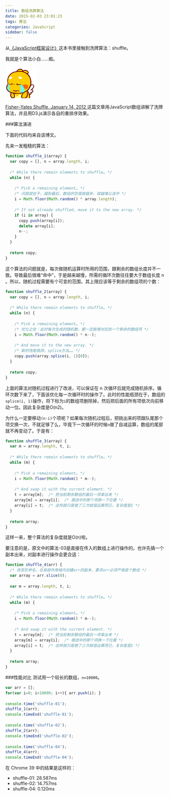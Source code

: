 ```yaml
---
title: 数组洗牌算法
date: 2015-02-03 23:01:23
tags: 算法
categories: JavaScript
sidebar: false
---
```

从<a href="http://book.douban.com/subject/25858070/" target="_blank">《JavaScript框架设计》</a>这本书里接触到洗牌算法：shuffle。

我就是个算法小白……痴。

<img src="/images/blog/2015/01/QQimg201501.gif">

<a href="http://bost.ocks.org/mike/shuffle/" target="_blank">Fisher–Yates Shuffle, January 14, 2012 </a> 这篇文章用JavaScript数组讲解了洗牌算法，并且用D3.js演示各自的重排序效果。

<!-- more -->

###算法演进

下面的代码均来自该博文。

先来一发粗糙的算法：

```javascript 低效算法-01
function shuffle_1(array) {
  var copy = [], n = array.length, i;

  /* While there remain elements to shuffle… */
  while (n) {

    /* Pick a remaining element… */
    /* 问题就在于，越到最后，数组的空值就越多，就越难以选中 */
    i = Math.floor(Math.random() * array.length);

    /* If not already shuffled, move it to the new array. */
    if (i in array) {
      copy.push(array[i]);
      delete array[i];
      n--;
    }
  }

  return copy;
}
```

这个算法的问题就是，每次做随机运算时所用的范围，跟剩余的数组长度并不一致。导致最后很难“命中”，于是越来越慢，所需的循环次数往往要大于数组长度 n 。所以，随机过程需要有个可变的范围，其上限应该等于剩余的数组项的个数：

```javascript 改进的算法-02
function shuffle_2(array) {
  var copy = [], n = array.length, i;

  /* While there remain elements to shuffle… */
  while (n) {

    /* Pick a remaining element… */
    /* 优化之处：此时每次生成的随机数，都一定能够对应到一个剩余的数组项 */
    i = Math.floor(Math.random() * n--);

    /* And move it to the new array. */
    /* 新的性能瓶颈，splice方法…… */
    copy.push(array.splice(i, 1)[0]);
  }

  return copy;
}
```

上面的算法对随机过程进行了改进，可以保证在 n 次循环后就完成随机排序。循环次数下来了，下面该优化每一次循环时的操作了。此时的性能瓶颈在于，数组的`splice(i, 1)`操作，将下标为`i`的数组项删除掉，然后把后面的所有项依次向前移动一位。因此复杂度是O(n2)。

为什么一定要移动`(n-i)`个项呢？如果每次随机过程后，把挑出来的项跟队尾那个项交换一次，不就足够了么，毕竟下一次循环的时候`n`做了自减运算，数组的尾部就不再变动了。于是有：

```javascript 改进的算法-03
function shuffle_3(array) {
  var m = array.length, t, i;

  /* While there remain elements to shuffle… */
  while (m) {

    /* Pick a remaining element… */
    i = Math.floor(Math.random() * m--);

    /* And swap it with the current element. */
    t = array[m];  /* 把当前剩余数组的最后一项拿出来 */
    array[m] = array[i];  /* 跟选中的那个项换一下位置 */
    array[i] = t;  /* 这样就只是做了三次赋值运算而已，复杂度是1 */
  }

  return array;
}
```

这样一来，整个算法的复杂度就是O(n)啦。

要注意的是，原文中的算法-03是直接在传入的数组上进行操作的。也许先搞一个副本出来，对副本进行操作会更合适：

```javascript 改进的算法-04
function shuffle_4(arr) {
  /* 改变形参名，在局部作用域内创建arr的副本，要求arr必须严格是个数组 */
  var array = arr.slice(0);

  var m = array.length, t, i;

  /* While there remain elements to shuffle… */
  while (m) {

    /* Pick a remaining element… */
    i = Math.floor(Math.random() * m--);

    /* And swap it with the current element. */
    t = array[m];  /* 把当前剩余数组的最后一项拿出来 */
    array[m] = array[i];  /* 跟选中的那个项换一下位置 */
    array[i] = t;  /* 这样就只是做了三次赋值运算而已，复杂度是1 */
  }

  return array;
}
```

###性能对比
测试用一个较长的数组，`n=10000`。

```javascript
var arr = [];
for(var i=0; i<10000; i++){ arr.push(i); }

console.time('shuffle-01');
shuffle_1(arr);
console.timeEnd('shuffle-01');

console.time('shuffle-02');
shuffle_2(arr);
console.timeEnd('shuffle-02');

console.time('shuffle-04');
shuffle_4(arr);
console.timeEnd('shuffle-04');

```

在 Chrome 39 中的结果是这样的：

+ shuffle-01: 28.587ms
+ shuffle-02: 14.757ms
+ shuffle-04: 0.120ms